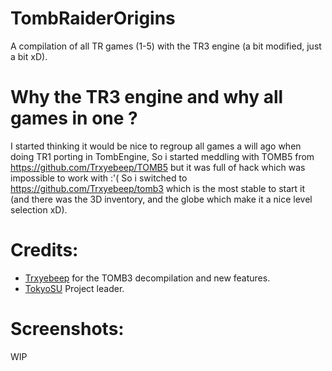 # TombRaiderOrigins
A compilation of all TR games (1-5) with the TR3 engine (a bit modified, just a bit xD).

# Why the TR3 engine and why all games in one ?

I started thinking it would be nice to regroup all games a will ago when doing TR1 porting in TombEngine,
So i started meddling with TOMB5 from https://github.com/Trxyebeep/TOMB5
but it was full of hack which was impossible to work with :'(
So i switched to https://github.com/Trxyebeep/tomb3 which is the most stable to start it
(and there was the 3D inventory, and the globe which make it a nice level selection xD).

# Credits:
- [Trxyebeep](https://github.com/Trxyebeep) for the TOMB3 decompilation and new features.
- [TokyoSU](https://github.com/TokyoSU) Project leader.

# Screenshots:
WIP
